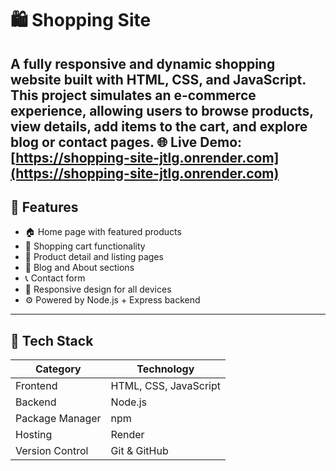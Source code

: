 # 🛍️ Shopping Site

A fully responsive and dynamic shopping website built with **HTML**, **CSS**, and **JavaScript**.  
This project simulates an e-commerce experience, allowing users to browse products, view details, add items to the cart, and explore blog or contact pages.
🌐 **Live Demo:** [https://shopping-site-jtlg.onrender.com](https://shopping-site-jtlg.onrender.com)
---

## 🚀 Features

- 🏠 Home page with featured products  
- 🛒 Shopping cart functionality  
- 🧾 Product detail and listing pages  
- 📖 Blog and About sections  
- 📞 Contact form  
- 🎨 Responsive design for all devices  
- ⚙️ Powered by Node.js + Express backend

---

## 🧩 Tech Stack

| Category | Technology |
|-----------|-------------|
| Frontend | HTML, CSS, JavaScript |
| Backend | Node.js|
| Package Manager | npm |
| Hosting | Render |
| Version Control | Git & GitHub |


